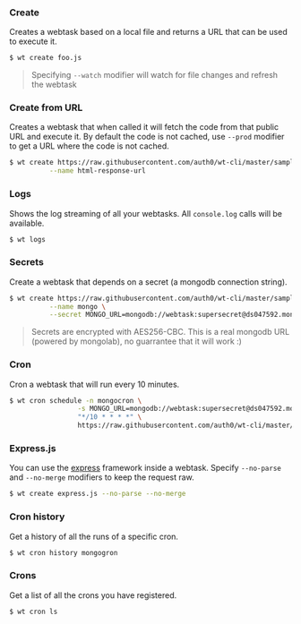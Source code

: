 ### Create

Creates a webtask based on a local file and returns a URL that can be used to execute it.

```bash
$ wt create foo.js
```

> Specifying `--watch` modifier will watch for file changes and refresh the webtask

### Create from URL

Creates a webtask that when called it will fetch the code from that public URL and execute it. By default the code is not cached, use `--prod` modifier to get a URL where the code is not cached.

```bash
$ wt create https://raw.githubusercontent.com/auth0/wt-cli/master/sample-webtasks/html-response.js \
          --name html-response-url
```

### Logs

Shows the log streaming of all your webtasks. All `console.log` calls will be available.

```bash
$ wt logs
```

### Secrets

Create a webtask that depends on a secret (a mongodb connection string).

```bash
$ wt create https://raw.githubusercontent.com/auth0/wt-cli/master/sample-webtasks/mongodb.js \
          --name mongo \
          --secret MONGO_URL=mongodb://webtask:supersecret@ds047592.mongolab.com:47592/webtask-examples
```

> Secrets are encrypted with AES256-CBC. This is a real mongodb URL (powered by mongolab), no guarrantee that it will work :)

### Cron

Cron a webtask that will run every 10 minutes.

```bash
$ wt cron schedule -n mongocron \
                 -s MONGO_URL=mongodb://webtask:supersecret@ds047592.mongolab.com:47592/webtask-examples \
                 "*/10 * * * *" \
                 https://raw.githubusercontent.com/auth0/wt-cli/master/sample-webtasks/mongodb.js
```

### Express.js

You can use the [express](https://expressjs.org) framework inside a webtask. Specify `--no-parse` and `--no-merge` modifiers to keep the request raw.

```bash
$ wt create express.js --no-parse --no-merge
```

### Cron history

Get a history of all the runs of a specific cron.

```bash
$ wt cron history mongogron
```

### Crons

Get a list of all the crons you have registered.

```bash
$ wt cron ls
```

